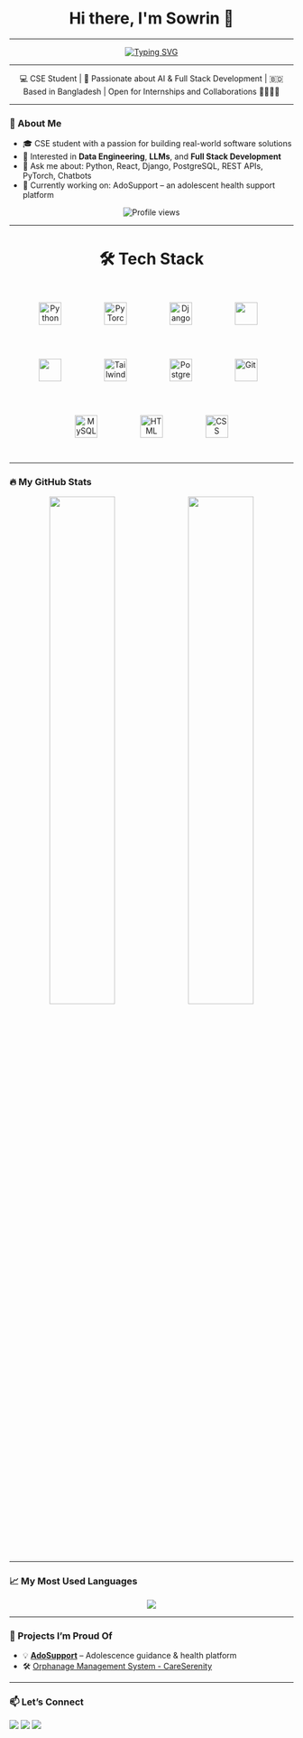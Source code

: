 <h1 align="center">Hi there, I'm Sowrin 👋</h1>

---

<div align="center">
  <a href="https://git.io/typing-svg">
    <img src="https://readme-typing-svg.demolab.com?font=Fira+Code&size=22&duration=3000&pause=1000&&center=true&color=11CAFF&random=true&width=450&lines=Interactive+Web+Dev;Interested+in+AI+Models+and+Agent;Learning+new+skills+daily;Let's+build+something+awesome!!" alt="Typing SVG" />
  </a>
</div>

---

<p align="center">
  💻 CSE Student | 🧠 Passionate about AI & Full Stack Development | 🇧🇩 Based in Bangladesh | Open for Internships and Collaborations 🫱🏻‍🫲🏻
</p>

---

### 🌟 About Me
- 🎓 CSE student with a passion for building real-world software solutions
- 🧠 Interested in **Data Engineering**, **LLMs**, and **Full Stack Development**
- 💬 Ask me about: Python, React, Django, PostgreSQL, REST APIs, PyTorch, Chatbots
- 🚀 Currently working on: AdoSupport – an adolescent health support platform
<p align="center">
  <img src="https://komarev.com/ghpvc/?username=sowrin-paul&style=flat-square&color=blue" alt="Profile views" />
</p>

---

<h1 align="center"> 🛠️ Tech Stack </h1>
<p align="center">
  <img src="https://cdn.jsdelivr.net/gh/devicons/devicon/icons/python/python-original.svg" width="40" height="40" alt="Python" style="margin: 30px;"/>
  &nbsp;&nbsp;
  <img src="https://cdn.jsdelivr.net/gh/devicons/devicon/icons/pytorch/pytorch-original.svg" width="40" height="40" alt="PyTorch" style="margin: 30px;"/>
  &nbsp;&nbsp;
  <img src="https://cdn.jsdelivr.net/gh/devicons/devicon/icons/django/django-plain.svg" width="40" height="40" alt="Django" style="margin: 30px;"/>
  &nbsp;&nbsp;
  <img src="https://cdn.jsdelivr.net/gh/devicons/devicon/icons/javascript/javascript-original.svg" width="40" height="40" style="margin: 30px;"/>
  &nbsp;&nbsp;
  <img src="https://cdn.jsdelivr.net/gh/devicons/devicon/icons/react/react-original.svg" width="40" height="40" style="margin: 30px;"/>
  &nbsp;&nbsp;
  <img src="https://cdn.jsdelivr.net/gh/devicons/devicon@latest/icons/tailwindcss/tailwindcss-original-wordmark.svg" width="40" height="40" alt="TailwindCSS" style="margin: 30px;"/>
  &nbsp;&nbsp;
  <img src="https://cdn.jsdelivr.net/gh/devicons/devicon/icons/postgresql/postgresql-original.svg" width="40" height="40" alt="PostgreSQL" style="margin: 30px;"/>
  &nbsp;&nbsp;
  <img src="https://cdn.jsdelivr.net/gh/devicons/devicon/icons/git/git-original.svg" width="40" height="40" alt="Git" style="margin: 30px;"/>
  &nbsp;&nbsp;
  <img src="https://cdn.jsdelivr.net/gh/devicons/devicon/icons/mysql/mysql-original.svg" width="40" height="40" alt="MySQL" style="margin: 30px;"/>
  &nbsp;&nbsp;
  <img src="https://cdn.jsdelivr.net/gh/devicons/devicon/icons/html5/html5-original.svg" width="40" height="40" alt="HTML" style="margin: 30px;"/>
  &nbsp;&nbsp;
  <img src="https://cdn.jsdelivr.net/gh/devicons/devicon/icons/css3/css3-original.svg" width="40" height="40" alt="CSS" style="margin: 30px;"/>
</p>

---

### 🔥 My GitHub Stats
<p align="center">
  <img width="48%" src="https://github-readme-stats.vercel.app/api?username=sowrin-paul&show_icons=true&theme=radical" />
  <img width="48%" src="https://github-readme-streak-stats.herokuapp.com/?user=sowrin-paul&theme=radical"/>
</p>

---

### 📈 My Most Used Languages
<p align="center">
  <img src="https://github-readme-stats.vercel.app/api/top-langs/?username=sowrin-paul&layout=compact&theme=tokyonight"/>
</p>

---

### 🧩 Projects I’m Proud Of
- 💡 [**AdoSupport**](https://github.com/sowrin-paul/Adol_web) – Adolescence guidance & health platform
- 🛠️ [Orphanage Management System - CareSerenity](https://github.com/sowrin-paul/CareSerenity)

---

### 📫 Let’s Connect
<p>
  <a href="mailto:paul.sowrin2002@email.com"><img src="https://img.shields.io/badge/Email-D14836?style=for-the-badge&logo=gmail&logoColor=white"/></a>
  <a href="https://www.linkedin.com/in/sowrin-paul-b3b928229/"><img src="https://img.shields.io/badge/LinkedIn-blue?style=for-the-badge&logo=linkedin&logoColor=white"/></a>
  <a href="https://sowrinpaul.netlify.app"><img src="https://img.shields.io/badge/Portfolio-000000?style=for-the-badge&logo=About.me&logoColor=white"/></a>
</p>
